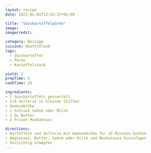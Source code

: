 ```yaml
---
layout: recipe
date: 2021-01-01T13:52:17+01:00

title: "Süsskartoffelpüree"
image: 
imagecredit:

category: Beilage
cuisine: Deutschland
tags:
  - Süsskartoffel
  - Püree
  - Kartoffelstock

yield: 2
prepTime: 5
cookTime: 15

ingredients:
- 2 Süsskartoffeln geviertelt
- 1/4 Sellerie in kleinen Stiften
- Gemüsebrühe
- 1 Schluck Sahne oder Milch
- 2 EL Butter
- 2 Prisen Muskatnuss

directions:
- Kartoffeln und Sellerie mit Gemüsebrühe für 15 Minuten kochen
- Abgiessen, Butter, Sahne oder Milch und Muskatnuss hinzufügen 
- Vorsichtig stampfen
---
```

